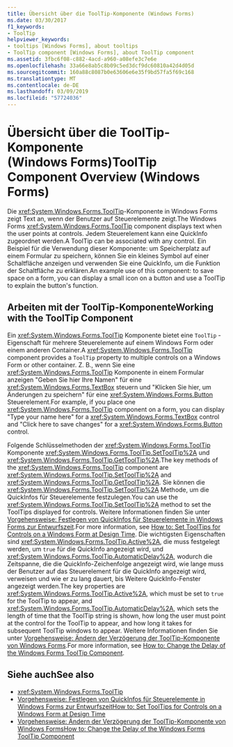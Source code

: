 ```yaml
---
title: Übersicht über die ToolTip-Komponente (Windows Forms)
ms.date: 03/30/2017
f1_keywords:
- ToolTip
helpviewer_keywords:
- tooltips [Windows Forms], about tooltips
- ToolTip component [Windows Forms], about ToolTip component
ms.assetid: 3fbc6f08-c882-4acd-a960-a08efe3c7e6e
ms.openlocfilehash: 33a66e8ab5c8b09c5ed3dcf9dc60810a42d4d05d
ms.sourcegitcommit: 160a88c8087b0e63606e6e35f9bd57fa5f69c168
ms.translationtype: MT
ms.contentlocale: de-DE
ms.lasthandoff: 03/09/2019
ms.locfileid: "57724036"
---
```

# <a name="tooltip-component-overview-windows-forms"></a><span data-ttu-id="0df66-102">Übersicht über die ToolTip-Komponente (Windows Forms)</span><span class="sxs-lookup"><span data-stu-id="0df66-102">ToolTip Component Overview (Windows Forms)</span></span>
<span data-ttu-id="0df66-103">Die <xref:System.Windows.Forms.ToolTip>-Komponente in Windows Forms zeigt Text an, wenn der Benutzer auf Steuerelemente zeigt.</span><span class="sxs-lookup"><span data-stu-id="0df66-103">The Windows Forms <xref:System.Windows.Forms.ToolTip> component displays text when the user points at controls.</span></span> <span data-ttu-id="0df66-104">Jedem Steuerelement kann eine QuickInfo zugeordnet werden.</span><span class="sxs-lookup"><span data-stu-id="0df66-104">A ToolTip can be associated with any control.</span></span> <span data-ttu-id="0df66-105">Ein Beispiel für die Verwendung dieser Komponente: um Speicherplatz auf einem Formular zu speichern, können Sie ein kleines Symbol auf einer Schaltfläche anzeigen und verwenden Sie eine QuickInfo, um die Funktion der Schaltfläche zu erklären.</span><span class="sxs-lookup"><span data-stu-id="0df66-105">An example use of this component: to save space on a form, you can display a small icon on a button and use a ToolTip to explain the button's function.</span></span>  
  
## <a name="working-with-the-tooltip-component"></a><span data-ttu-id="0df66-106">Arbeiten mit der ToolTip-Komponente</span><span class="sxs-lookup"><span data-stu-id="0df66-106">Working with the ToolTip Component</span></span>  
 <span data-ttu-id="0df66-107">Ein <xref:System.Windows.Forms.ToolTip> Komponente bietet eine `ToolTip` -Eigenschaft für mehrere Steuerelemente auf einem Windows Form oder einem anderen Container.</span><span class="sxs-lookup"><span data-stu-id="0df66-107">A <xref:System.Windows.Forms.ToolTip> component provides a `ToolTip` property to multiple controls on a Windows Form or other container.</span></span> <span data-ttu-id="0df66-108">Z. B., wenn Sie eine <xref:System.Windows.Forms.ToolTip> Komponente in einem Formular anzeigen "Geben Sie hier Ihre Namen" für eine <xref:System.Windows.Forms.TextBox> steuern und "Klicken Sie hier, um Änderungen zu speichern" für eine <xref:System.Windows.Forms.Button> Steuerelement.</span><span class="sxs-lookup"><span data-stu-id="0df66-108">For example, if you place one <xref:System.Windows.Forms.ToolTip> component on a form, you can display "Type your name here" for a <xref:System.Windows.Forms.TextBox> control and "Click here to save changes" for a <xref:System.Windows.Forms.Button> control.</span></span>  
  
 <span data-ttu-id="0df66-109">Folgende Schlüsselmethoden der <xref:System.Windows.Forms.ToolTip> Komponente <xref:System.Windows.Forms.ToolTip.SetToolTip%2A> und <xref:System.Windows.Forms.ToolTip.GetToolTip%2A>.</span><span class="sxs-lookup"><span data-stu-id="0df66-109">The key methods of the <xref:System.Windows.Forms.ToolTip> component are <xref:System.Windows.Forms.ToolTip.SetToolTip%2A> and <xref:System.Windows.Forms.ToolTip.GetToolTip%2A>.</span></span> <span data-ttu-id="0df66-110">Sie können die <xref:System.Windows.Forms.ToolTip.SetToolTip%2A> Methode, um die QuickInfos für Steuerelemente festzulegen.</span><span class="sxs-lookup"><span data-stu-id="0df66-110">You can use the <xref:System.Windows.Forms.ToolTip.SetToolTip%2A> method to set the ToolTips displayed for controls.</span></span> <span data-ttu-id="0df66-111">Weitere Informationen finden Sie unter [Vorgehensweise: Festlegen von QuickInfos für Steuerelemente in Windows Forms zur Entwurfszeit](how-to-set-tooltips-for-controls-on-a-windows-form-at-design-time.md).</span><span class="sxs-lookup"><span data-stu-id="0df66-111">For more information, see [How to: Set ToolTips for Controls on a Windows Form at Design Time](how-to-set-tooltips-for-controls-on-a-windows-form-at-design-time.md).</span></span> <span data-ttu-id="0df66-112">Die wichtigsten Eigenschaften sind <xref:System.Windows.Forms.ToolTip.Active%2A>, die muss festgelegt werden, um `true` für die QuickInfo angezeigt wird, und <xref:System.Windows.Forms.ToolTip.AutomaticDelay%2A>, wodurch die Zeitspanne, die die QuickInfo-Zeichenfolge angezeigt wird, wie lange muss der Benutzer auf das Steuerelement für die QuickInfo angezeigt wird, verweisen und wie er zu lang dauert, bis Weitere QuickInfo-Fenster angezeigt werden.</span><span class="sxs-lookup"><span data-stu-id="0df66-112">The key properties are <xref:System.Windows.Forms.ToolTip.Active%2A>, which must be set to `true` for the ToolTip to appear, and <xref:System.Windows.Forms.ToolTip.AutomaticDelay%2A>, which sets the length of time that the ToolTip string is shown, how long the user must point at the control for the ToolTip to appear, and how long it takes for subsequent ToolTip windows to appear.</span></span> <span data-ttu-id="0df66-113">Weitere Informationen finden Sie unter [Vorgehensweise: Ändern der Verzögerung der ToolTip-Komponente von Windows Forms](how-to-change-the-delay-of-the-windows-forms-tooltip-component.md).</span><span class="sxs-lookup"><span data-stu-id="0df66-113">For more information, see [How to: Change the Delay of the Windows Forms ToolTip Component](how-to-change-the-delay-of-the-windows-forms-tooltip-component.md).</span></span>  
  
## <a name="see-also"></a><span data-ttu-id="0df66-114">Siehe auch</span><span class="sxs-lookup"><span data-stu-id="0df66-114">See also</span></span>
- <xref:System.Windows.Forms.ToolTip>
- [<span data-ttu-id="0df66-115">Vorgehensweise: Festlegen von QuickInfos für Steuerelemente in Windows Forms zur Entwurfszeit</span><span class="sxs-lookup"><span data-stu-id="0df66-115">How to: Set ToolTips for Controls on a Windows Form at Design Time</span></span>](how-to-set-tooltips-for-controls-on-a-windows-form-at-design-time.md)
- [<span data-ttu-id="0df66-116">Vorgehensweise: Ändern der Verzögerung der ToolTip-Komponente von Windows Forms</span><span class="sxs-lookup"><span data-stu-id="0df66-116">How to: Change the Delay of the Windows Forms ToolTip Component</span></span>](how-to-change-the-delay-of-the-windows-forms-tooltip-component.md)
